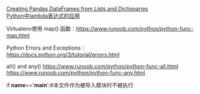 [Creating Pandas DataFrames from Lists and Dictionaries](https://pbpython.com/pandas-list-dict.html)  
[Python中lambda表达式的应用](https://blog.csdn.net/u011197534/article/details/53747316)  

Virtualenv使用
map() 函数：https://www.runoob.com/python/python-func-map.html

Python Errors and Exceptions： https://docs.python.org/3/tutorial/errors.html

all() and any() https://www.runoob.com/python/python-func-all.html https://www.runoob.com/python/python-func-any.html

if  __name__=='__main__':#本文件作为被导入模块时不被执行
<!--stackedit_data:
eyJoaXN0b3J5IjpbMTc5NjE5ODM1NywyNDAwNzQxOTUsLTE2OD
UyNDkzOTgsMjAyODExMjk4MSwtMTYwMzcyNTExNiwtMTYwMzcy
NTExNl19
-->